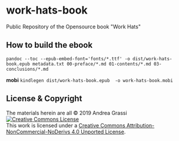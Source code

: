 # work-hats-book
Public Repository of the Opensource book "Work Hats"

## How to build the ebook

`pandoc --toc --epub-embed-font='fonts/*.ttf' -o dist/work-hats-book.epub metadata.txt 00-preface/*.md 01-contents/*.md 03-conclusions/*.md`

**mobi**
`kindlegen dist/work-hats-book.epub  -o work-hats-book.mobi`


## License & Copyright

The materials herein are all &copy; 2019 Andrea Grassi
<a rel="license" href="http://creativecommons.org/licenses/by-nc-nd/4.0/"><img alt="Creative Commons License" style="border-width:0" src="https://i.creativecommons.org/l/by-nc-nd/4.0/88x31.png" /></a><br />This work is licensed under a <a rel="license" href="http://creativecommons.org/licenses/by-nc-nd/4.0/">Creative Commons Attribution-NonCommercial-NoDerivs 4.0 Unported License</a>.